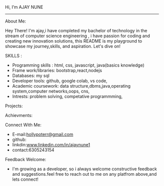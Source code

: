 Hi, I’m AJAY NUNE 
______________________________________________________________________________________________________________________________________________________________________________________________________

About Me:

Hey There! I'm ajay,i have completed my bachelor of technology in the stream of computer science engineering , i have passion for coding and creating new innovation solutions, this README is my playground to showcase my journey,skills, and aspiration. Let's dive on!

SKILLS :
* Programming skills : html, css, javascript, java(basics knowledge)
* Frame work/libraries: bootstrap,react,nodejs
* Databases: my sql
* Developer tools: github, google colab, vs code,
* Academic coursework: data structure,dbms,java,operating system,computer networks,oops, cns,
* Intrests: problem solving, competative programmming,

Projects:

Achievments:

Connect With Me:
* E-mail:hollypoterr@gmail.com
* github:
* linkdin:www.linkedin.com/in/ajaynune1
* contact:6305243154

Feedback Welcome:
* I'm growing as a developer, so i always welcome constructive feedback and suggestions.feel free to reach out to
me on any platfrom above,and lets connect!
